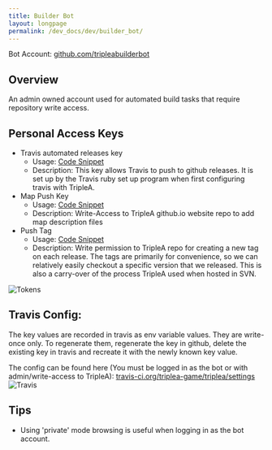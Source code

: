 ```yaml
---
title: Builder Bot
layout: longpage
permalink: /dev_docs/dev/builder_bot/
---
```

Bot Account: [github.com/tripleabuilderbot](https://github.com/tripleabuilderbot)

## Overview
An admin owned account used for automated build tasks that require repository write access.


## Personal Access Keys
- Travis automated releases key
  - Usage: [Code Snippet](https://github.com/triplea-game/triplea/blob/master/.travis.yml#L32)
  - Description: This key allows Travis to push to github releases. It is set up by the
      Travis ruby set up program when first configuring travis with TripleA.
- Map Push Key
  - Usage: [Code Snippet](https://github.com/triplea-game/triplea/blob/master/.travis/push_maps_yaml#L10)
  - Description: Write-Access to TripleA github.io website repo to add map description files
- Push Tag
  - Usage: [Code Snippet](https://github.com/triplea-game/triplea/blob/master/.travis/push_tag#L13)
  - Description: Write permission to TripleA repo for creating a new tag on each release.
      The tags are primarily for convenience, so we can relatively easily checkout a specific
      version that we released. This is also a carry-over of the process TripleA used when
      hosted in SVN.

![Tokens](https://cloud.githubusercontent.com/assets/12397753/26811743/822517d6-4a28-11e7-8342-ef4826e834b9.png)
## Travis Config:

The key values are recorded in travis as env variable values. They are write-once only. To regenerate them, regenerate the
key in github, delete the existing key in travis and recreate it with the newly known key value.

The config can be found here (You must be logged in as the bot or with admin/write-access to TripleA): [travis-ci.org/triplea-game/triplea/settings](https://travis-ci.org/triplea-game/triplea/settings)
![Travis](https://cloud.githubusercontent.com/assets/12397753/26811735/6e69c5de-4a28-11e7-8996-49338f428349.png)
## Tips
- Using 'private' mode browsing is useful when logging in as the bot account.
